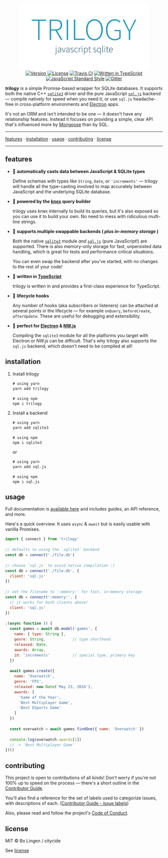 <p align="center">
  <img src="https://raw.githubusercontent.com/citycide/trilogy/master/media/logo.svg?sanitize=true" width="420" alt="trilogy">
  <br>
  <a href="https://www.npmjs.com/package/trilogy"><img src="https://flat.badgen.net/npm/v/trilogy" alt="Version"></a>
  <a href="https://www.npmjs.com/package/trilogy"><img src="https://flat.badgen.net/npm/license/trilogy" alt="License"></a>
  <a href="https://travis-ci.org/citycide/trilogy"><img src="https://flat.badgen.net/travis/citycide/trilogy" alt="Travis CI"></a>
  <a href="http://www.typescriptlang.org/docs/handbook/typescript-in-5-minutes.html"><img src ="https://flat.badgen.net/badge/written%20in/TypeScript/294E80" alt="Written in TypeScript"></a>
  <a href="https://standardjs.com"><img src="https://flat.badgen.net/badge/code%20style/standard/green" alt="JavaScript Standard Style"></a>
  <a href="https://gitter.im/citycide/trilogy"><img src="https://flat.badgen.net/badge/chat/on%20gitter/green" alt="Gitter"></a>
</p>

***trilogy*** is a simple Promise-based wrapper for SQLite databases.
It supports both the native C++ [`sqlite3`][sqlite3] driver and the pure
JavaScript [`sql.js`][sqljs] backend &mdash; compile natively for speed
when you need it, or use `sql.js` headache-free in cross-platform environments
and [Electron][electron] apps.

It's not an ORM and isn't intended to be one &mdash; it doesn't have any
relationship features. Instead it focuses on providing a simple, clear API
that's influenced more by [Mongoose][mongoose] than by SQL.

---

[features](#features) &middot; [installation](#installation) &middot; [usage](#usage) &middot; [contributing](#contributing) &middot; [license](#license)

---

## features

* :link: **automatically casts data between JavaScript & SQLite types**

  Define schemas with types like `String`, `Date`, or `'increments'` &mdash;
  trilogy will handle all the type-casting involved to map accurately
  between JavaScript and the underlying SQLite database.

* :battery: **powered by the [knex][knex] query builder**

  trilogy uses knex internally to build its queries, but it's also exposed so
  you can use it to build your own. No need to mess with ridiculous multi-line
  strings.

* :nut_and_bolt: **supports multiple swappable backends ( _plus in-memory storage_ )**

  Both the native [`sqlite3`][sqlite3] module _and_ [`sql.js`][sqljs] (pure
  JavaScript!) are supported. There is also memory-only storage for fast,
  unpersisted data handling, which is great for tests and performance critical
  situations.

  You can even swap the backend after you've started, with no changes to the
  rest of your code!

* :cop: **written in [TypeScript][typescript]**

  trilogy is written in and provides a first-class experience for TypeScript.

* :electric_plug: **lifecycle hooks**

  Any number of hooks (aka subscribers or listeners) can be attached at several
  points in the lifecycle &mdash; for example `onQuery`, `beforeCreate`, `afterUpdate`.
  These are useful for debugging and extensibility.

* :revolving_hearts: **perfect for [Electron][electron] & [NW.js][nwjs]**

  Compiling the `sqlite3` module for all the platforms you target with Electron
  or NW.js can be difficult. That's why trilogy also supports the `sql.js` backend,
  which doesn't need to be compiled at all!

## installation

1. Install trilogy

   ```console
   # using yarn
   yarn add trilogy

   # using npm
   npm i trilogy
   ```

2. Install a backend

   ```console
   # using yarn
   yarn add sqlite3

   # using npm
   npm i sqlite3
   ```

   _or_

   ```console
   # using yarn
   yarn add sql.js

   # using npm
   npm i sql.js
   ```

## usage

Full documentation is [available here][docs] and includes guides, an API
reference, and more.

Here's a quick overview. It uses `async` & `await` but is easily usable with
vanilla Promises.

```js
import { connect } from 'trilogy'

// defaults to using the `sqlite3` backend
const db = connect('./file.db')

// choose `sql.js` to avoid native compilation :)
const db = connect('./file.db', {
  client: 'sql.js'
})

// set the filename to ':memory:' for fast, in-memory storage
const db = connect(':memory:', {
  // it works for both clients above!
  client: 'sql.js'
})

;(async function () {
  const games = await db.model('games', {
    name: { type: String },
    genre: String,            // type shorthand
    released: Date,
    awards: Array,
    id: 'increments'          // special type, primary key
  })

  await games.create({
    name: 'Overwatch',
    genre: 'FPS',
    released: new Date('May 23, 2016'),
    awards: [
      'Game of the Year',
      'Best Multiplayer Game',
      'Best ESports Game'
    ]
  })

  const overwatch = await games.findOne({ name: 'Overwatch' })

  console.log(overwatch.awards[1])
  // -> 'Best Multiplayer Game'
})()
```

## contributing

This project is open to contributions of all kinds! Don't worry if you're
not 100% up to speed on the process &mdash; there's a short outline in the
[Contributor Guide](.github/contributing.md).

You'll also find a reference for the set of labels used to categorize issues,
with descriptions of each.
([Contributor Guide - issue labels](.github/contributing.md#labels))

Also, please read and follow the project's [Code of Conduct](.github/code_of_conduct.md).

## license

MIT © Bo Lingen / citycide

See [license](license)

[sqlite3]: https://github.com/mapbox/sqlite3
[sqljs]: https://github.com/kripken/sql.js
[mongoose]: https://mongoosejs.com/
[knex]: https://github.com/tgriesser/knex
[electron]: https://github.com/electron/electron
[nwjs]: https://github.com/nwjs/nw.js
[docs]: https://trilogy.js.org
[typescript]: https://www.typescriptlang.org/docs/handbook/typescript-in-5-minutes.html
